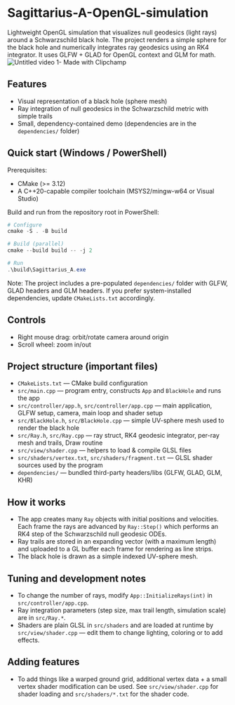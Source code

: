 # Sagittarius-A-OpenGL-simulation

Lightweight OpenGL simulation that visualizes null geodesics (light rays) around a Schwarzschild black hole. The project renders a simple sphere for the black hole and numerically integrates ray geodesics using an RK4 integrator. It uses GLFW + GLAD for OpenGL context and GLM for math.
![Untitled video 1- Made with Clipchamp](https://github.com/user-attachments/assets/2768e0ac-988f-4d34-9ccd-63150c0df4e0)

## Features
- Visual representation of a black hole (sphere mesh)
- Ray integration of null geodesics in the Schwarzschild metric with simple trails
- Small, dependency-contained demo (dependencies are in the `dependencies/` folder)

## Quick start (Windows / PowerShell)
Prerequisites:
- CMake (>= 3.12)
- A C++20-capable compiler toolchain (MSYS2/mingw-w64 or Visual Studio)

Build and run from the repository root in PowerShell:

```powershell
# Configure
cmake -S . -B build

# Build (parallel)
cmake --build build -- -j 2

# Run
.\build\Sagittarius_A.exe
```

Note: The project includes a pre-populated `dependencies/` folder with GLFW, GLAD headers and GLM headers. If you prefer system-installed dependencies, update `CMakeLists.txt` accordingly.

## Controls
- Right mouse drag: orbit/rotate camera around origin
- Scroll wheel: zoom in/out

## Project structure (important files)
- `CMakeLists.txt` — CMake build configuration
- `src/main.cpp` — program entry, constructs `App` and `BlackHole` and runs the app
- `src/controller/app.h`, `src/controller/app.cpp` — main application, GLFW setup, camera, main loop and shader setup
- `src/BlackHole.h`, `src/BlackHole.cpp` — simple UV-sphere mesh used to render the black hole
- `src/Ray.h`, `src/Ray.cpp` — ray struct, RK4 geodesic integrator, per-ray mesh and trails, Draw routine
- `src/view/shader.cpp` — helpers to load & compile GLSL files
- `src/shaders/vertex.txt`, `src/shaders/fragment.txt` — GLSL shader sources used by the program
- `dependencies/` — bundled third-party headers/libs (GLFW, GLAD, GLM, KHR)

## How it works
- The app creates many `Ray` objects with initial positions and velocities. Each frame the rays are advanced by `Ray::Step()` which performs an RK4 step of the Schwarzschild null geodesic ODEs.
- Ray trails are stored in an expanding vector (with a maximum length) and uploaded to a GL buffer each frame for rendering as line strips.
- The black hole is drawn as a simple indexed UV-sphere mesh.

## Tuning and development notes
- To change the number of rays, modify `App::InitializeRays(int)` in `src/controller/app.cpp`.
- Ray integration parameters (step size, max trail length, simulation scale) are in `src/Ray.*`.
- Shaders are plain GLSL in `src/shaders` and are loaded at runtime by `src/view/shader.cpp` — edit them to change lighting, coloring or to add effects.

## Adding features
- To add things like a warped ground grid, additional vertex data + a small vertex shader modification can be used. See `src/view/shader.cpp` for shader loading and `src/shaders/*.txt` for the shader code.



